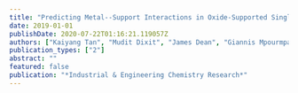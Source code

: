 ```yaml
---
title: "Predicting Metal--Support Interactions in Oxide-Supported Single-Atom Catalysts"
date: 2019-01-01
publishDate: 2020-07-22T01:16:21.119057Z
authors: ["Kaiyang Tan", "Mudit Dixit", "James Dean", "Giannis Mpourmpakis"]
publication_types: ["2"]
abstract: ""
featured: false
publication: "*Industrial & Engineering Chemistry Research*"
---
```


